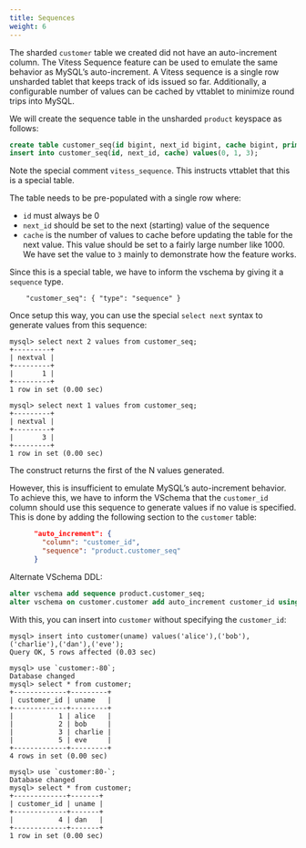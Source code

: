 ```yaml
---
title: Sequences
weight: 6
---
```


The sharded `customer` table we created did not have an auto-increment column. The Vitess Sequence feature can be used to emulate the same behavior as MySQL’s auto-increment. A Vitess sequence is a single row unsharded tablet that keeps track of ids issued so far. Additionally, a configurable number of values can be cached by vttablet to minimize round trips into MySQL.

We will create the sequence table in the unsharded `product` keyspace as follows:

```sql
create table customer_seq(id bigint, next_id bigint, cache bigint, primary key(id)) comment 'vitess_sequence';
insert into customer_seq(id, next_id, cache) values(0, 1, 3);
```

Note the special comment `vitess_sequence`. This instructs vttablet that this is a special table.

The table needs to be pre-populated with a single row where:
* `id` must always be 0
* `next_id` should be set to the next (starting) value of the sequence
* `cache` is the number of values to cache before updating the table for the next value. This value should be set to a fairly large number like 1000. We have set the value to `3` mainly to demonstrate how the feature works.

Since this is a special table, we have to inform the vschema by giving it a `sequence` type.

```
    "customer_seq": { "type": "sequence" }
```

Once setup this way, you can use the special `select next` syntax to generate values from this sequence:


```text
mysql> select next 2 values from customer_seq; 
+---------+
| nextval |
+---------+
|       1 |
+---------+
1 row in set (0.00 sec)

mysql> select next 1 values from customer_seq;
+---------+
| nextval |
+---------+
|       3 |
+---------+
1 row in set (0.00 sec)
```

The construct returns the first of the N values generated.

However, this is insufficient to emulate MySQL’s auto-increment behavior. To achieve this, we have to inform the VSchema that the `customer_id` column should use this sequence to generate values if no value is specified. This is done by adding the following section to the `customer` table:

```json
      "auto_increment": {
        "column": "customer_id",
        "sequence": "product.customer_seq"
      }
```

Alternate VSchema DDL:

```sql
alter vschema add sequence product.customer_seq;
alter vschema on customer.customer add auto_increment customer_id using product.customer_seq;
```

With this, you can insert into `customer` without specifying the `customer_id`:

```text
mysql> insert into customer(uname) values('alice'),('bob'),('charlie'),('dan'),('eve');
Query OK, 5 rows affected (0.03 sec)

mysql> use `customer:-80`;
Database changed
mysql> select * from customer;
+-------------+---------+
| customer_id | uname   |
+-------------+---------+
|           1 | alice   |
|           2 | bob     |
|           3 | charlie |
|           5 | eve     |
+-------------+---------+
4 rows in set (0.00 sec)

mysql> use `customer:80-`;
Database changed
mysql> select * from customer;
+-------------+-------+
| customer_id | uname |
+-------------+-------+
|           4 | dan   |
+-------------+-------+
1 row in set (0.00 sec)
```

